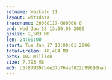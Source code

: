 ```yaml
---
setname: Waikato II
layout: witsdata
tracename: 20060117-000000-0
end: Wed Jan 18 13:00:00 2006
gzsize: 2,503 MB
len: 24:00:00
start: Tue Jan 17 13:00:01 2006
totalwirelen: 48,484 MB
pkts: 102 million
size: 7,793 MB
md5: b5f879397bde37b764e3822b99690bad
---
```

